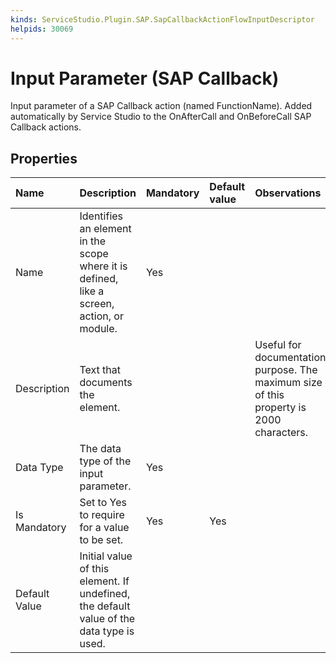 ```yaml
---
kinds: ServiceStudio.Plugin.SAP.SapCallbackActionFlowInputDescriptor
helpids: 30069
---
```


# Input Parameter \(SAP Callback\)

Input parameter of a SAP Callback action \(named FunctionName\). Added automatically by Service Studio to the OnAfterCall and OnBeforeCall SAP Callback actions.

## Properties

| Name | Description | Mandatory | Default value | Observations |
| :--- | :--- | :--- | :--- | :--- |
| Name | Identifies an element in the scope where it is defined, like a screen, action, or module. | Yes |  |  |
| Description | Text that documents the element. |  |  | Useful for documentation purpose. The maximum size of this property is 2000 characters. |
| Data Type | The data type of the input parameter. | Yes |  |  |
| Is Mandatory | Set to Yes to require for a value to be set. | Yes | Yes |  |
| Default Value | Initial value of this element. If undefined, the default value of the data type is used. |  |  |  |

